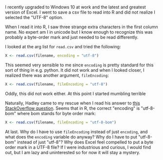 <!-- 
.. title: Reading a UTF-8 csv file from Excel
.. slug: reading-a-utf-8-csv-file-from-excel
.. date: 2017-04-28 08:28:59 UTC-05:00
.. tags: R
.. category: 
.. link: 
.. description: 
.. type: text
-->

I recently upgraded to Windows 10 at work and the latest and greatest
version of Excel. I went to save a csv file to read into R and did not
realize I selected the "UTF-8" option.

When I read it into R, I saw three strange extra characters in the
first column name. No expert am I in unicode but I know enough to
recognize this was probably a byte-order mark and just needed to be
read differently.

I looked at the arg list for `read.csv` and tried the following:

```R
X <- read.csv(filename, encoding = "utf-8")
```

This seemed very sensible to me since `encoding` is pretty standard
for this sort of thing in e.g. python. It did not work and when I
looked closer, I realized there was another argument, `fileEncoding`:

```R
X <- read.csv(filename, fileEncoding = "utf-8")
```

Oddly, this did not work either. At this point I started mumbling
terrible 

Naturally, Hadley came to my rescue when I read his answer to [this
StackOverflow question](http://stackoverflow.com/questions/21624796/read-a-utf-8-text-file-with-bom). 
Seems that in R, the correct "encoding" is "utf-8-bom" where bom
stands for byte order mark:

```R
X <- read.csv(filename, fileEncoding = "utf-8-bom")
```

At last. Why do I have to use `fileEncoding` instead of just
`encoding`, and what does the `encoding` variable do anyway? Why do I
have to put "utf-8-bom" instead of just "utf-8"? Why does Excel feel
compelled to put a byte order mark in a UTF-8 file? If I were
industrious and curious, I would find out, but I am lazy and
uninterested so for now it will stay a mystery.
